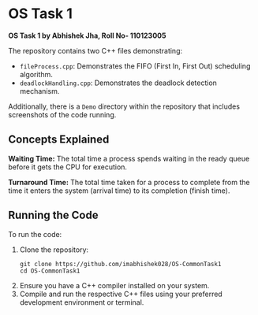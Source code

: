 <!DOCTYPE html>
<html lang="en">
<head>
    <meta charset="UTF-8">
    <meta name="viewport" content="width=device-width, initial-scale=1.0">
    <title>OS Task 1 - Abhishek Jha</title>
</head>
<body>
    <h1>OS Task 1</h1>
    <p><strong>OS Task 1 by Abhishek Jha, Roll No- 110123005</strong></p>
    <p>The repository contains two C++ files demonstrating:</p>
    <ul>
        <li><code>fileProcess.cpp</code>: Demonstrates the FIFO (First In, First Out) scheduling algorithm.</li>
        <li><code>deadlockHandling.cpp</code>: Demonstrates the deadlock detection mechanism.</li>
    </ul
    <p>Additionally, there is a <code>Demo</code> directory within the repository that includes screenshots of the code running.</p>
    <h2>Concepts Explained</h2>
    <p><strong>Waiting Time:</strong> The total time a process spends waiting in the ready queue before it gets the CPU for execution.</p>
    <p><strong>Turnaround Time:</strong> The total time taken for a process to complete from the time it enters the system (arrival time) to its completion (finish time).</p>
    <h2>Running the Code</h2>
    <p>To run the code:</p>
    <ol>
        <li>Clone the repository:
            <pre><code>git clone https://github.com/imabhishek028/OS-CommonTask1
cd OS-CommonTask1</code></pre>
        </li>
        <li>Ensure you have a C++ compiler installed on your system.</li>
        <li>Compile and run the respective C++ files using your preferred development environment or terminal.  
        </li>
    </ol>
</body>
</html>
